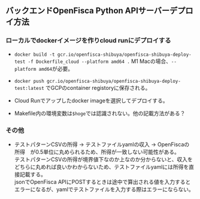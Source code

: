 ## バックエンドOpenFisca Python APIサーバーデプロイ方法

### ローカルでdockerイメージを作りcloud runにデプロイする

- `docker build -t gcr.io/openfisca-shibuya/openfisca-shibuya-deploy-test -f Dockerfile_cloud --platform amd64 .`
M1 Macの場合、`--platform amd64`が必要。

- `docker push gcr.io/openfisca-shibuya/openfisca-shibuya-deploy-test:latest`
でGCPのcontainer registoryに保存される。

- Cloud Runでアップしたdocker imageを選択してデプロイする。

- Makefile内の環境変数は`$hoge`では認識されない。他の記載方法がある？


### その他

- テストパターンCSVの所得 -> テストファイルyamlの収入 -> OpenFiscaの所得　が0.5単位に丸められるため、所得が一致しない可能性がある。  
テストパターンCSVの所得が境界値下なのか上なのか分からないと、収入をどちらに丸めれば良いかわからないため、テストファイルyamlには所得を直接記載する。  
jsonでOpenFisca APIにPOSTするときは途中で算出される値を入力するとエラーになるが、yamlでテストファイルを入力する際はエラーにならない。